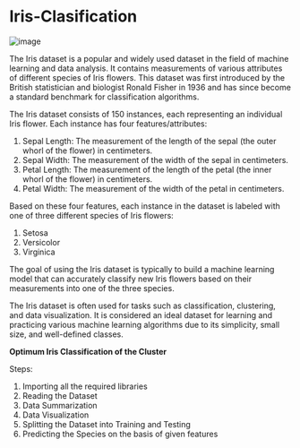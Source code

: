 # Iris-Clasification
![image](https://github.com/ravindrakush11/Iris-Clasification/assets/94731464/94ea2be5-99c2-44c3-ad6d-4be462cd7685)

The Iris dataset is a popular and widely used dataset in the field of machine learning and data analysis. It contains measurements of various attributes of different species of Iris flowers. This dataset was first introduced by the British statistician and biologist Ronald Fisher in 1936 and has since become a standard benchmark for classification algorithms.

The Iris dataset consists of 150 instances, each representing an individual Iris flower. Each instance has four features/attributes:
1.  Sepal Length: The measurement of the length of the sepal (the outer whorl of the flower) in centimeters.
2. Sepal Width: The measurement of the width of the sepal in centimeters.
3. Petal Length: The measurement of the length of the petal (the inner whorl of the flower) in centimeters.
4. Petal Width: The measurement of the width of the petal in centimeters.

Based on these four features, each instance in the dataset is labeled with one of three different species of Iris flowers:
1. Setosa
2. Versicolor
3. Virginica

The goal of using the Iris dataset is typically to build a machine learning model that can accurately classify new Iris flowers based on their measurements into one of the three species.

The Iris dataset is often used for tasks such as classification, clustering, and data visualization. It is considered an ideal dataset for learning and practicing various machine learning algorithms due to its simplicity, small size, and well-defined classes.

**Optimum Iris Classification of the Cluster**

Steps:
1. Importing all the required libraries
2. Reading the Dataset
3. Data Summarization
4. Data Visualization
5. Splitting the Dataset into Training and Testing
6. Predicting the Species on the basis of given features
